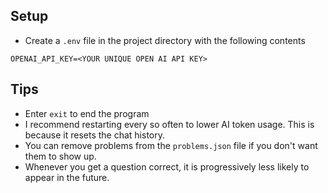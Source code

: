 ## Setup
* Create a `.env` file in the project directory with the following contents
```
OPENAI_API_KEY=<YOUR UNIQUE OPEN AI API KEY>
``` 

## Tips
* Enter `exit` to end the program
* I recommend restarting every so often to lower AI token usage. This is because it resets the chat history.
* You can remove problems from the `problems.json` file if you don't want them to show up.
* Whenever you get a question correct, it is progressively less likely to appear in the future.
